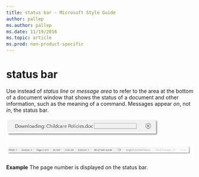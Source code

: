 ```yaml
---
title: status bar - Microsoft Style Guide
author: pallep
ms.author: pallep
ms.date: 11/19/2016
ms.topic: article
ms.prod: non-product-specific
---
```


# status bar

Use instead of *status line* or *message area* to refer
to the area at the bottom of a document window that shows the
status of a document and other information, such as the meaning of a
command. Messages appear *on*, not *in*, the status bar.

![](media/status-bar/1622172745.png)

![](media/status-bar/1474851511.png)

**Example** The page number is displayed on the status bar.
